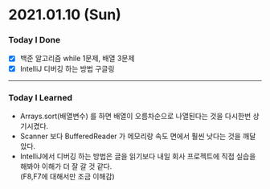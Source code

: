 # 2021.01.10 (Sun)
### Today I Done
- [x] 백준 알고리즘 while 1문제, 배열 3문제
- [x] IntelliJ 디버깅 하는 방법 구글링
***
### Today I Learned
- Arrays.sort(배열변수) 를 하면 배열이 오름차순으로 나열된다는 것을 다시한번 상기시켰다.
- Scanner 보다 BufferedReader 가 메모리랑 속도 면에서 훨씬 낫다는 것을 깨달았다.
- IntelliJ에서 디버깅 하는 방법은 글을 읽기보다 내일 회사 프로젝트에 직접 실습을 해봐야 이해가 더 잘 갈 것 같다.  
(F8,F7에 대해서만 조금 이해감)
